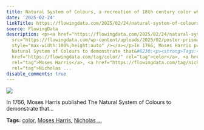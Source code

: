 ```yaml
---
title: Natural System of Colours, a recreation of 18th century color wheels
date: '2025-02-24'
linkTitle: https://flowingdata.com/2025/02/24/natural-system-of-colours-a-recreation-of-18th-century-color-wheels/
source: FlowingData
description: <p><a href="https://flowingdata.com/2025/02/24/natural-system-of-colours-a-recreation-of-18th-century-color-wheels/"><img
  src="https://flowingdata.com/wp-content/uploads/2025/02/poster-prismatic-light-750x1125.jpg"
  style="max-width:100%;height:auto" /></a></p>In 1766, Moses Harris published The
  Natural System of Colours to demonstrate that&#8230;<p><strong>Tags:</strong> <a
  href="https://flowingdata.com/tag/color/" rel="tag">color</a>, <a href="https://flowingdata.com/tag/moses-harris/"
  rel="tag">Moses Harris</a>, <a href="https://flowingdata.com/tag/nicholas-rougeux/"
  rel="tag">Nicholas ...
disable_comments: true
---
```

<p><a href="https://flowingdata.com/2025/02/24/natural-system-of-colours-a-recreation-of-18th-century-color-wheels/"><img src="https://flowingdata.com/wp-content/uploads/2025/02/poster-prismatic-light-750x1125.jpg" style="max-width:100%;height:auto" /></a></p>In 1766, Moses Harris published The Natural System of Colours to demonstrate that&#8230;<p><strong>Tags:</strong> <a href="https://flowingdata.com/tag/color/" rel="tag">color</a>, <a href="https://flowingdata.com/tag/moses-harris/" rel="tag">Moses Harris</a>, <a href="https://flowingdata.com/tag/nicholas-rougeux/" rel="tag">Nicholas ...